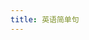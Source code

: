 ```yaml
---
title: 英语简单句
---
```


<SentenceEnglish></SentenceEnglish>

<script setup>
import SentenceEnglish from '../.vitepress/components/SentenceEnglish.vue'
</script>
